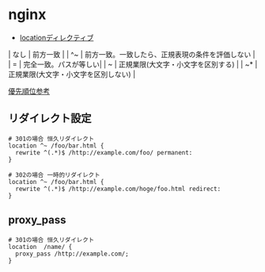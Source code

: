 # nginx

* [locationディレクティブ](https://heartbeats.jp/hbblog/2012/04/nginx05.html)

| なし | 前方一致 |
| ^~ | 前方一致。一致したら、正規表現の条件を評価しない |
| = | 完全一致。パスが等しい|
| ~ | 正規業限(大文字・小文字を区別する) |
| ~* | 正規業限(大文字・小文字を区別しない) |

[優先順位参考](https://muziyoshiz.hatenablog.com/entry/2019/06/30/203903)

## リダイレクト設定

```nginx
# 301の場合 恒久リダイレクト
location ^~ /foo/bar.html {
  rewrite ^(.*)$ /http://example.com/foo/ permanent:
}

# 302の場合 一時的リダイレクト
location ^~ /foo/bar.html {
  rewrite ^(.*)$ /http://example.com/hoge/foo.html redirect:
}
```

## proxy_pass

```nginx
# 301の場合 恒久リダイレクト
location  /name/ {
  proxy_pass /http://example.com/;
}
```
